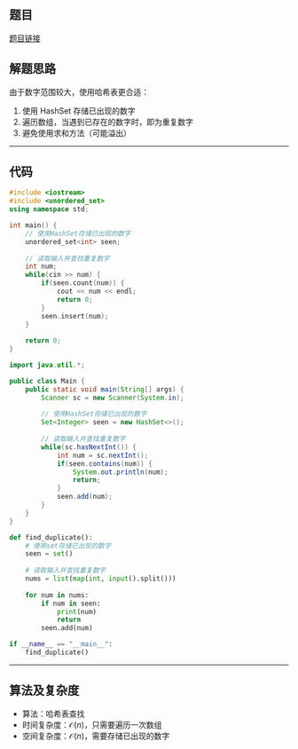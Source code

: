 ## 题目
[题目链接](https://www.nowcoder.com/practice/1664fe871878496aa600b6e09557982b?tpId=182&tqId=371068&sourceUrl=/exam/oj&channenl=wgithub&fromPut=wgithub)

## 解题思路

由于数字范围较大，使用哈希表更合适：
1. 使用 $\text{HashSet}$ 存储已出现的数字
2. 遍历数组，当遇到已存在的数字时，即为重复数字
3. 避免使用求和方法（可能溢出）

---

## 代码

```cpp []
#include <iostream>
#include <unordered_set>
using namespace std;

int main() {
    // 使用HashSet存储已出现的数字
    unordered_set<int> seen;
    
    // 读取输入并查找重复数字
    int num;
    while(cin >> num) {
        if(seen.count(num)) {
            cout << num << endl;
            return 0;
        }
        seen.insert(num);
    }
    
    return 0;
}
```
```java []
import java.util.*;

public class Main {
    public static void main(String[] args) {
        Scanner sc = new Scanner(System.in);
        
        // 使用HashSet存储已出现的数字
        Set<Integer> seen = new HashSet<>();
        
        // 读取输入并查找重复数字
        while(sc.hasNextInt()) {
            int num = sc.nextInt();
            if(seen.contains(num)) {
                System.out.println(num);
                return;
            }
            seen.add(num);
        }
    }
}
```
```python []
def find_duplicate():
    # 使用set存储已出现的数字
    seen = set()
    
    # 读取输入并查找重复数字
    nums = list(map(int, input().split()))
    
    for num in nums:
        if num in seen:
            print(num)
            return
        seen.add(num)

if __name__ == "__main__":
    find_duplicate()
```

---

## 算法及复杂度
- 算法：哈希表查找
- 时间复杂度：$\mathcal{O}(n)$，只需要遍历一次数组
- 空间复杂度：$\mathcal{O}(n)$，需要存储已出现的数字

